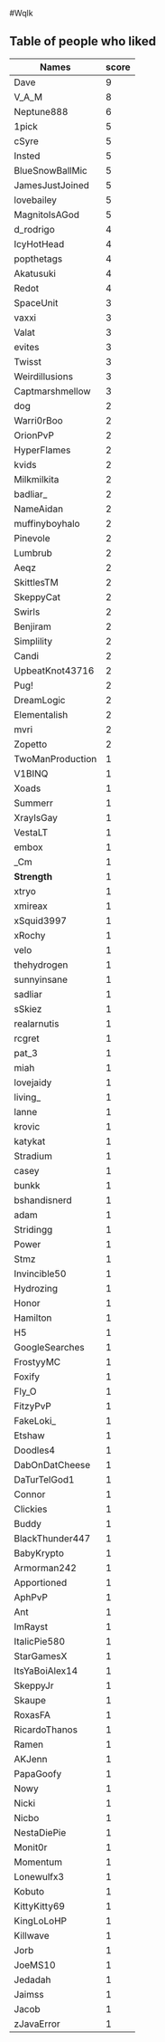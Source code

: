 #Wqlk
## Table of people who liked
Names | score
--- | ---
Dave | 9
V_A_M | 8
Neptune888 | 6
1pick | 5
cSyre | 5
Insted | 5
BlueSnowBallMic | 5
JamesJustJoined | 5
lovebailey | 5
MagnitoIsAGod | 5
d_rodrigo | 4
IcyHotHead | 4
popthetags | 4
Akatusuki | 4
Redot | 4
SpaceUnit | 3
vaxxi | 3
Valat | 3
evites | 3
Twisst | 3
Weirdillusions | 3
Captmarshmellow | 3
dog | 2
Warri0rBoo | 2
OrionPvP | 2
HyperFlames | 2
kvids | 2
Milkmilkita | 2
badliar_ | 2
NameAidan | 2
muffinyboyhalo | 2
Pinevole | 2
Lumbrub | 2
Aeqz | 2
SkittlesTM | 2
SkeppyCat | 2
Swirls | 2
Benjiram | 2
Simplility | 2
Candi | 2
UpbeatKnot43716 | 2
Pug! | 2
DreamLogic | 2
Elementalish | 2
mvri | 2
Zopetto | 2
TwoManProduction | 1
V1BINQ | 1
Xoads | 1
Summerr | 1
XrayIsGay | 1
VestaLT | 1
embox | 1
_Cm | 1
__Strength__ | 1
xtryo | 1
xmireax | 1
xSquid3997 | 1
xRochy | 1
velo | 1
thehydrogen | 1
sunnyinsane | 1
sadliar | 1
sSkiez | 1
realarnutis | 1
rcgret | 1
pat_3 | 1
miah | 1
lovejaidy | 1
living_ | 1
lanne | 1
krovic | 1
katykat | 1
Stradium | 1
casey | 1
bunkk | 1
bshandisnerd | 1
adam | 1
Stridingg | 1
Power | 1
Stmz | 1
Invincible50 | 1
Hydrozing | 1
Honor | 1
Hamilton | 1
H5 | 1
GoogleSearches | 1
FrostyyMC | 1
Foxify | 1
Fly_O | 1
FitzyPvP | 1
FakeLoki_ | 1
Etshaw | 1
Doodles4 | 1
DabOnDatCheese | 1
DaTurTelGod1 | 1
Connor | 1
Clickies | 1
Buddy | 1
BlackThunder447 | 1
BabyKrypto | 1
Armorman242 | 1
Apportioned | 1
AphPvP | 1
Ant | 1
ImRayst | 1
ItalicPie580 | 1
StarGamesX | 1
ItsYaBoiAlex14 | 1
SkeppyJr | 1
Skaupe | 1
RoxasFA | 1
RicardoThanos | 1
Ramen | 1
AKJenn | 1
PapaGoofy | 1
Nowy | 1
Nicki | 1
Nicbo | 1
NestaDiePie | 1
Monit0r | 1
Momentum | 1
Lonewulfx3 | 1
Kobuto | 1
KittyKitty69 | 1
KingLoLoHP | 1
Killwave | 1
Jorb | 1
JoeMS10 | 1
Jedadah | 1
Jaimss | 1
Jacob | 1
zJavaError | 1
